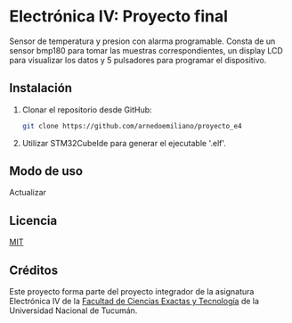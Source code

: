 # Electrónica IV: Proyecto final

Sensor de temperatura y presion con alarma programable. Consta de un sensor bmp180 para tomar las muestras correspondientes, un display LCD para visualizar los datos y 5 pulsadores para programar el dispositivo.

## Instalación

1. Clonar el repositorio desde GitHub:

    ```bash
    git clone https://github.com/arnedoemiliano/proyecto_e4
    ```
2. Utilizar STM32CubeIde para generar el ejecutable '.elf'.


## Modo de uso

Actualizar


## Licencia

[MIT](https://choosealicense.com/licenses/mit/)

## Créditos

Este proyecto forma parte del proyecto integrador de la asignatura Electrónica IV de la [Facultad de Ciencias Exactas y Tecnología](https://www.facet.unt.edu.ar/) de la Universidad Nacional de Tucumán.


